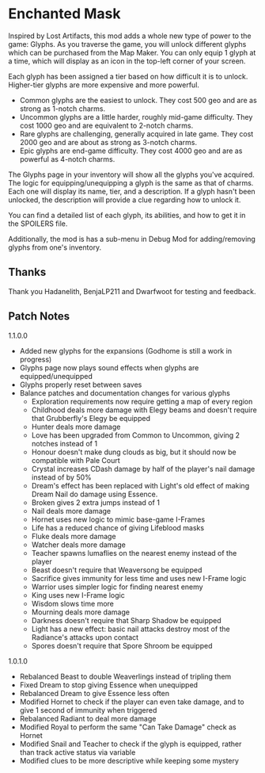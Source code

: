 # Enchanted Mask
Inspired by Lost Artifacts, this mod adds a whole new type of power to the game: Glyphs. 
As you traverse the game, you will unlock different glyphs which can be purchased from the Map Maker. 
You can only equip 1 glyph at a time, which will display as an icon in the top-left corner of your screen.

Each glyph has been assigned a tier based on how difficult it is to unlock. Higher-tier glyphs are more expensive and more powerful. 
 - Common glyphs are the easiest to unlock. They cost 500 geo and are as strong as 1-notch charms.
 - Uncommon glyphs are a little harder, roughly mid-game difficulty. They cost 1000 geo and are equivalent to 2-notch charms.
 - Rare glyphs are challenging, generally acquired in late game. They cost 2000 geo and are about as strong as 3-notch charms.
 - Epic glyphs are end-game difficulty. They cost 4000 geo and are as powerful as 4-notch charms.

The Glyphs page in your inventory will show all the glyphs you've acquired. 
The logic for equipping/unequipping a glyph is the same as that of charms. 
Each one will display its name, tier, and a description. 
If a glyph hasn't been unlocked, the description will provide a clue regarding how to unlock it.

You can find a detailed list of each glyph, its abilities, and how to get it in the SPOILERS file.

Additionally, the mod is has a sub-menu in Debug Mod for adding/removing glyphs from one's inventory.

## Thanks
Thank you Hadanelith, BenjaLP211 and Dwarfwoot for testing and feedback.

## Patch Notes
1.1.0.0
- Added new glyphs for the expansions (Godhome is still a work in progress)
- Glyphs page now plays sound effects when glyphs are equipped/unequipped
- Glyphs properly reset between saves
- Balance patches and documentation changes for various glyphs
	- Exploration requirements now require getting a map of every region
	- Childhood deals more damage with Elegy beams and doesn't require that Grubberfly's Elegy be equipped
	- Hunter deals more damage
	- Love has been upgraded from Common to Uncommon, giving 2 notches instead of 1
	- Honour doesn't make dung clouds as big, but it should now be compatible with Pale Court
	- Crystal increases CDash damage by half of the player's nail damage instead of by 50%
	- Dream's effect has been replaced with Light's old effect of making Dream Nail do damage using Essence.
	- Broken gives 2 extra jumps instead of 1
	- Nail deals more damage
	- Hornet uses new logic to mimic base-game I-Frames
	- Life has a reduced chance of giving Lifeblood masks
	- Fluke deals more damage
	- Watcher deals more damage
	- Teacher spawns lumaflies on the nearest enemy instead of the player
	- Beast doesn't require that Weaversong be equipped
	- Sacrifice gives immunity for less time and uses new I-Frame logic
	- Warrior uses simpler logic for finding nearest enemy
	- King uses new I-Frame logic
	- Wisdom slows time more
	- Mourning deals more damage
	- Darkness doesn't require that Sharp Shadow be equipped
	- Light has a new effect: basic nail attacks destroy most of the Radiance's attacks upon contact
	- Spores doesn't require that Spore Shroom be equipped

1.0.1.0
- Rebalanced Beast to double Weaverlings instead of tripling them
- Fixed Dream to stop giving Essence when unequipped
- Rebalanced Dream to give Essence less often
- Modified Hornet to check if the player can even take damage, and to give 1 second of immunity when triggered
- Rebalanced Radiant to deal more damage
- Modified Royal to perform the same "Can Take Damage" check as Hornet
- Modified Snail and Teacher to check if the glyph is equipped, rather than track active status via variable
- Modified clues to be more descriptive while keeping some mystery
